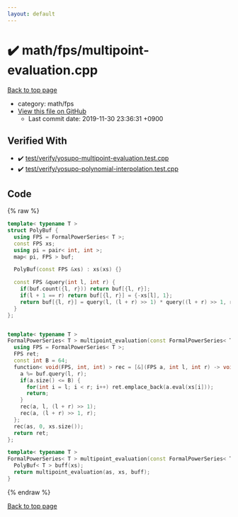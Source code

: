 ```yaml
---
layout: default
---
```


<!-- mathjax config similar to math.stackexchange -->
<script type="text/javascript" async
  src="https://cdnjs.cloudflare.com/ajax/libs/mathjax/2.7.5/MathJax.js?config=TeX-MML-AM_CHTML">
</script>
<script type="text/x-mathjax-config">
  MathJax.Hub.Config({
    TeX: { equationNumbers: { autoNumber: "AMS" }},
    tex2jax: {
      inlineMath: [ ['$','$'] ],
      processEscapes: true
    },
    "HTML-CSS": { matchFontHeight: false },
    displayAlign: "left",
    displayIndent: "2em"
  });
</script>

<script type="text/javascript" src="https://cdnjs.cloudflare.com/ajax/libs/jquery/3.4.1/jquery.min.js"></script>
<script src="https://cdn.jsdelivr.net/npm/jquery-balloon-js@1.1.2/jquery.balloon.min.js" integrity="sha256-ZEYs9VrgAeNuPvs15E39OsyOJaIkXEEt10fzxJ20+2I=" crossorigin="anonymous"></script>
<script type="text/javascript" src="../../../assets/js/copy-button.js"></script>
<link rel="stylesheet" href="../../../assets/css/copy-button.css" />


# :heavy_check_mark: math/fps/multipoint-evaluation.cpp
<a href="../../../index.html">Back to top page</a>

* category: math/fps
* <a href="{{ site.github.repository_url }}/blob/master/math/fps/multipoint-evaluation.cpp">View this file on GitHub</a>
    - Last commit date: 2019-11-30 23:36:31 +0900




## Verified With
* :heavy_check_mark: <a href="../../../verify/test/verify/yosupo-multipoint-evaluation.test.cpp.html">test/verify/yosupo-multipoint-evaluation.test.cpp</a>
* :heavy_check_mark: <a href="../../../verify/test/verify/yosupo-polynomial-interpolation.test.cpp.html">test/verify/yosupo-polynomial-interpolation.test.cpp</a>


## Code
{% raw %}
```cpp
template< typename T >
struct PolyBuf {
  using FPS = FormalPowerSeries< T >;
  const FPS xs;
  using pi = pair< int, int >;
  map< pi, FPS > buf;

  PolyBuf(const FPS &xs) : xs(xs) {}

  const FPS &query(int l, int r) {
    if(buf.count({l, r})) return buf[{l, r}];
    if(l + 1 == r) return buf[{l, r}] = {-xs[l], 1};
    return buf[{l, r}] = query(l, (l + r) >> 1) * query((l + r) >> 1, r);
  }
};


template< typename T >
FormalPowerSeries< T > multipoint_evaluation(const FormalPowerSeries< T > &as, const FormalPowerSeries< T > &xs, PolyBuf< T > &buf) {
  using FPS = FormalPowerSeries< T >;
  FPS ret;
  const int B = 64;
  function< void(FPS, int, int) > rec = [&](FPS a, int l, int r) -> void {
    a %= buf.query(l, r);
    if(a.size() <= B) {
      for(int i = l; i < r; i++) ret.emplace_back(a.eval(xs[i]));
      return;
    }
    rec(a, l, (l + r) >> 1);
    rec(a, (l + r) >> 1, r);
  };
  rec(as, 0, xs.size());
  return ret;
};

template< typename T >
FormalPowerSeries< T > multipoint_evaluation(const FormalPowerSeries< T > &as, const FormalPowerSeries< T > &xs) {
  PolyBuf< T > buff(xs);
  return multipoint_evaluation(as, xs, buff);
}


```
{% endraw %}

<a href="../../../index.html">Back to top page</a>

